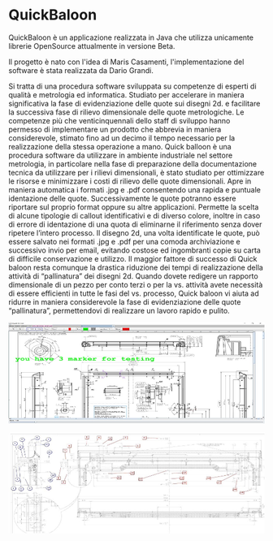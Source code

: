 # QuickBaloon

QuickBaloon è un applicazione realizzata in Java che utilizza unicamente librerie OpenSource attualmente in versione Beta.



Il progetto è nato con l'idea di Maris Casamenti, l'implementazione del software è stata realizzata da Dario Grandi.



Si tratta di una procedura software sviluppata su competenze di esperti di qualità e metrologia ed informatica. 
Studiato per accelerare in maniera significativa la fase di evidenziazione delle quote sui disegni 2d. e facilitare la successiva fase di rilievo dimensionale delle quote metrologiche.
Le competenze più che venticinquennali dello staff di sviluppo hanno permesso di implementare un prodotto che abbrevia in maniera considerevole, stimato fino ad un decimo il tempo necessario per la realizzazione della stessa operazione a mano.
Quick balloon è una procedura software da utilizzare in ambiente industriale nel settore metrologia, in particolare nella fase di preparazione della documentazione tecnica da utilizzare per i rilievi dimensionali, è stato studiato per ottimizzare le risorse e minimizzare i costi di rilievo delle quote dimensionali.
Apre in maniera automatica i formati .jpg e .pdf consentendo una rapida e puntuale identazione delle quote. Successivamente le quote potranno essere riportare sul proprio format oppure su altre applicazioni.
Permette la scelta di alcune tipologie di callout identificativi e di diverso colore, inoltre in caso di errore di identazione di una quota di eliminarne il riferimento senza dover ripetere l’intero processo.
Il disegno 2d, una volta identificate le quote, può essere salvato nei formati .jpg e .pdf per una comoda archiviazione e successivo invio per email, evitando costose ed ingombranti copie su carta di difficile conservazione e utilizzo.
Il maggior fattore di successo di Quick baloon resta comunque la drastica riduzione dei tempi di realizzazione della attività di “pallinatura” dei disegni 2d.
Quando dovete redigere un rapporto dimensionale di un pezzo per conto terzi o per la vs. attività avete necessità di essere efficienti in tutte le fasi del vs. processo, Quick baloon vi aiuta ad ridurre in maniera considerevole la fase di evidenziazione delle quote “pallinatura”, permettendovi di realizzare un lavoro rapido e pulito.

![alt text](https://github.com/Dario66/QuickBaloon/blob/master/v.jpg)


![alt text](https://github.com/Dario66/QuickBaloon/blob/master/m.jpg)
